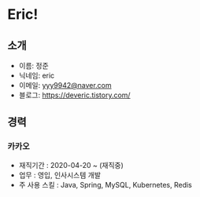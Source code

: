 # Eric!

## 소개
* 이름: 정준 <br/>
* 닉네임: eric <br/>
* 이메일: yyy9942@naver.com <br/>
* 블로그: https://deveric.tistory.com/

## 경력
### 카카오
* 재직기간 : 2020-04-20 ~ (재직중)
* 업무 : 영입, 인사시스템 개발
* 주 사용 스킬 : Java, Spring, MySQL, Kubernetes, Redis

